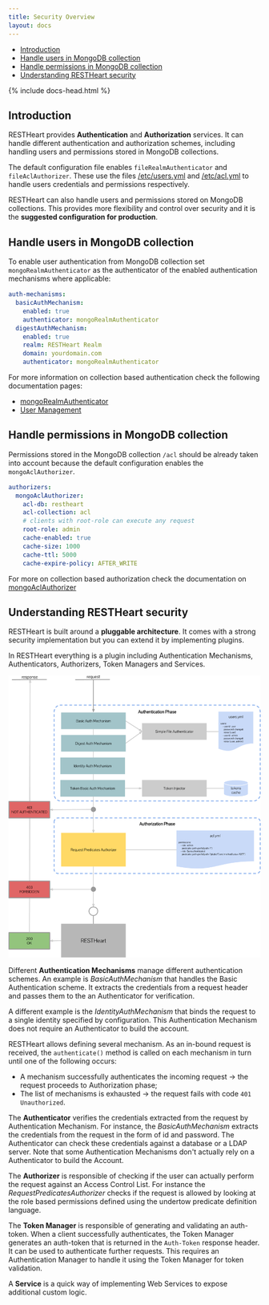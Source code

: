 ```yaml
---
title: Security Overview
layout: docs
---
```


<div markdown="1" class="d-none d-xl-block col-xl-2 order-last bd-toc">

-   [Introduction](#introduction)
-   [Handle users in MongoDB collection](#handle-users-in-mongodb-collection)
-   [Handle permissions in MongoDB collection](#handle-permissions-in-mongodb-collection)
-   [Understanding RESTHeart security](#understanding-restheart-security)

</div>
<div markdown="1" class="col-12 col-md-9 col-xl-8 py-md-3 bd-content">

{% include docs-head.html %}

## Introduction

RESTHeart provides **Authentication** and **Authorization** services. It can handle different authentication and authorization schemes, including handling users and permissions stored in MongoDB collections.

The default configuration file enables `fileRealmAuthenticator` and `fileAclAuthorizer`. These use the files [/etc/users.yml](https://github.com/SoftInstigate/restheart/blob/master/core/etc/users.yml) and [/etc/acl.yml](https://github.com/SoftInstigate/restheart/blob/master/core/etc/users.yml) to handle users credentials and permissions respectively.

RESTHeart can also handle users and permissions stored on MongoDB collections. This provides more flexibility and control over security and it is the **suggested configuration for production**.

## Handle users in MongoDB collection

To enable user authentication from MongoDB collection set `mongoRealmAuthenticator` as the authenticator of the enabled authentication mechanisms where applicable:

```yml
auth-mechanisms:
  basicAuthMechanism:
    enabled: true
    authenticator: mongoRealmAuthenticator
  digestAuthMechanism:
    enabled: true
    realm: RESTHeart Realm
    domain: yourdomain.com
    authenticator: mongoRealmAuthenticator
```

For more information on collection based authentication check the following documentation pages:

- [mongoRealmAuthenticator](/docs/security/authentication/#mongo-realm-authenticator)
- [User Management](/docs/security/user-management/)

## Handle permissions in MongoDB collection

Permissions stored in the MongoDB collection `/acl` should be already taken into account because the default configuration  enables the `mongoAclAuthorizer`.

```yml
authorizers:
  mongoAclAuthorizer:
    acl-db: restheart
    acl-collection: acl
    # clients with root-role can execute any request
    root-role: admin
    cache-enabled: true
    cache-size: 1000
    cache-ttl: 5000
    cache-expire-policy: AFTER_WRITE
```


For more on collection based authorization check the documentation on [mongoAclAuthorizer](/docs/security/authorization/#mongo-acl-authorizer)


## Understanding RESTHeart security

RESTHeart is built around a **pluggable architecture**. It comes with a strong security implementation but you can extend it by implementing plugins.

In RESTHeart everything is a plugin including Authentication Mechanisms, Authenticators, Authorizers, Token Managers and Services.

<img class="img-fluid" src="/images/restheart-security-explained.png" alt="restheart-security explained">

Different **Authentication Mechanisms** manage different authentication schemes.
An example is _BasicAuthMechanism_ that handles the Basic Authentication scheme. It extracts the credentials from a request header and passes them to the an Authenticator for verification.

A different example is the _IdentityAuthMechanism_ that binds the request to a single identity specified by configuration. This Authentication Mechanism does not require an Authenticator to build the account.

RESTHeart allows defining several mechanism. As an in-bound request is received, the `authenticate()` method is called on each mechanism in turn until one of the following occurs:

-   A mechanism successfully authenticates the incoming request &#8594; the request proceeds to Authorization phase;
-   The list of mechanisms is exhausted &#8594; the request fails with code `401 Unauthorized`.

The **Authenticator** verifies the credentials extracted from the request by Authentication Mechanism. For instance, the _BasicAuthMechanism_ extracts the credentials from the request in the form of id and password. The Authenticator can check these credentials against a database or a LDAP server. Note that some Authentication Mechanisms don't actually rely on a Authenticator to build the Account.

The **Authorizer** is responsible of checking if the user can actually perform the request against an Access Control List. For instance the _RequestPredicatesAuthorizer_ checks if the request is allowed by looking at the role based permissions defined using the undertow predicate definition language.

The **Token Manager** is responsible of generating and validating an auth-token. When a client successfully authenticates, the Token Manager generates an auth-token that is returned in the `Auth-Token` response header. It can be used to authenticate further requests. This requires an Authentication Manager to handle it using the Token Manager for token validation.

A **Service** is a quick way of implementing Web Services to expose additional custom logic.

